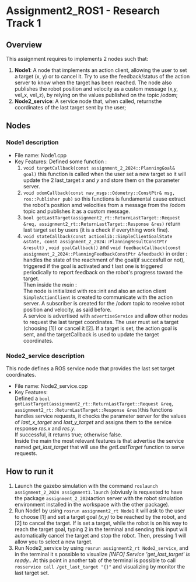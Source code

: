 # Assignment2_ROS1 - Research Track 1
## Overview
This assignment requires to implements 2 nodes such that:
1. **Node1**: A node that implements an action client, allowing the user to set a target (x, y) or to cancel it. Try to use the 
feedback/status of the action server to know when the target has been reached. The node also publishes the
robot position and velocity as a custom message (x,y, vel_x, vel_z), by relying on the values published on the
topic /odom;
2. **Node2_service**: A service node that, when called, returnsthe coordinates of the last target sent by the user;

## Nodes
### Node1 description
* File name: Node1.cpp
* Key Features:
Defined some function :
  1. ```void targetCallback(const assignment_2_2024::PlanningGoal& goal)``` this function is called when the user set a new target so it will update the 2 last_target *x* and *y* and store them on the parameter server.
  2. ```void odomCallback(const nav_msgs::Odometry::ConstPtr& msg, ros::Publisher pub)``` so this functions is fundamental cause extract the robot's position amd velocities from a message from the /odom topic and publishes it as a custom message.  
  3. ```bool getLastTarget(assignment2_rt::ReturnLastTarget::Request &req, assignment2_rt::ReturnLastTarget::Response &res)``` return last target set by users (it is a check if everything work fine).
  4. ```void stateCallback(const actionlib::SimpleClientGoalState &state, const assignment_2_2024::PlanningResultConstPtr &result)``` , ```void goalCallback()``` and ```void feedbackCallback(const assignment_2_2024::PlanningFeedbackConstPtr &feedback)``` in order : handles the state of the reachment of the goal(if succesfull or not), triggered if the goal is activated and t last one is triggered periodically to report feedback on the robot's progress toward the target.  
Then inside the *main* :  
The node is initialized with ros::init and also an action client ```SimpleActionClient``` is created to communicate with the action server. A subscriber is created for the /odom topic to receive robot position and velocity, as said before.  
A service is advertised with ```advertiseService```  and allow other nodes to request the last target coordinates.
The user must set a target (choosing [1]) or cancel it [2]. If a target is set, the action goal is sent, and the targetCallback is used to update the target coordinates.

### Node2_service description
This node defines a ROS service node that provides the last set target coordinates.  
* File name: Node2_service.cpp
* Key Features:  
Defined a ```bool getLastTarget(assignment2_rt::ReturnLastTarget::Request &req, assignment2_rt::ReturnLastTarget::Response &res)```this functions handles service requests, it checks the parameter server for the values of *last_x_target* and *last_y_target* and assigns them to the service response *res.x* and *res.y*.  
If successful, it returns true; otherwise false.  
Inside the main the most relevant features is that advertise the service named *get_last_target* that will use the *getLastTarget* function to serve requests.


## How to run it
1. Launch the gazebo simulation with the command ```roslaunch assignment_2_2024 assignment1.launch``` (obviusly is requested to have the package ```assignment_2_2024```action server with the robot simulation environment installed in the workspace with the other package).
2. Run Node1 by using ```rosrun assignment2_rt Node1``` it will ask to the user to choose [1] and set a target goal *(x,y)* to be reached by the robot, and [2] to cancel the target.
If is set a target, while the robot is on his way to reach the target goal, typing 2 in the terminal and sending this input will automatically cancel the target and stop the robot.  Then, pressing 1 will allow you to select a new target.
3. Run Node2_service by using ```rosrun assignment2_rt Node2_service```, and in the terminal it s possible to visualize *[INFO] Service 'get_last_target' is ready.*.  At this point in another tab of the terminal is possible to call ```rosservice call /get_last_target "{}"``` and visualizing by monitor the last target set.
